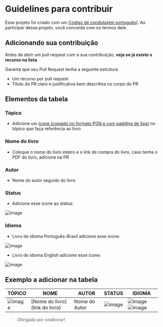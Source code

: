 # Guidelines para contribuir

Esse projeto foi criado com um [Código de conduta(em português)](code-of-conduct.md). Ao participar desse projeto, você concorda com os termos dele.

## Adicionando sua contribuição

Antes de abrir um pull request com a sua contribuição, **veja se já existe o recurso na lista**.

Garanta que seu Pull Request tenha a seguinte estrutura

- Um recurso por pull request
- Título do PR claro e justificativa bem descritiva no corpo do PR

## Elementos da tabela

### Tópico
* Adicione um [ícone (copiado no formato PGN e com padding de 5px)](https://icons8.com/icons) no tópico que faça referência ao livro

### Nome do livro
* Coloque o nome do livro inteiro e o link de compra do livro, caso tenha o PDF do livro, adicione na PR

### Autor
* Nome do autor seguido do livro

### Status

* Adicione esse ícone ao status:

![image](https://user-images.githubusercontent.com/98864503/232176777-943283b9-5695-4309-9323-93dfc855a0c7.png)

### Idioma

* Livro de idioma Português-Brasil adicione esse ícone:

![image](https://user-images.githubusercontent.com/98864503/232176253-313aac7b-b0c8-49f3-b234-10eeba6a2077.png)

* Livro de idioma English adicione esse ícone:

![image](https://user-images.githubusercontent.com/98864503/232176386-56cfbf3a-27b5-40e6-bf86-892f8645cbc3.png)

## Exemplo a adicionar na tabela
| TÓPICO | NOME | AUTOR |  STATUS | IDIOMA |
| - | - | - | - | - |
| ![image](https://user-images.githubusercontent.com/98864503/232243055-3340881b-c103-44e4-a3e5-1ba263bf45ad.png) | [Nome do livro](link do livro) | Nome do Autor | ![image](https://user-images.githubusercontent.com/98864503/232176777-943283b9-5695-4309-9323-93dfc855a0c7.png) | ![image](https://user-images.githubusercontent.com/98864503/232176253-313aac7b-b0c8-49f3-b234-10eeba6a2077.png) ![image](https://user-images.githubusercontent.com/98864503/232176386-56cfbf3a-27b5-40e6-bf86-892f8645cbc3.png) |

> Obrigada por colaborar!
